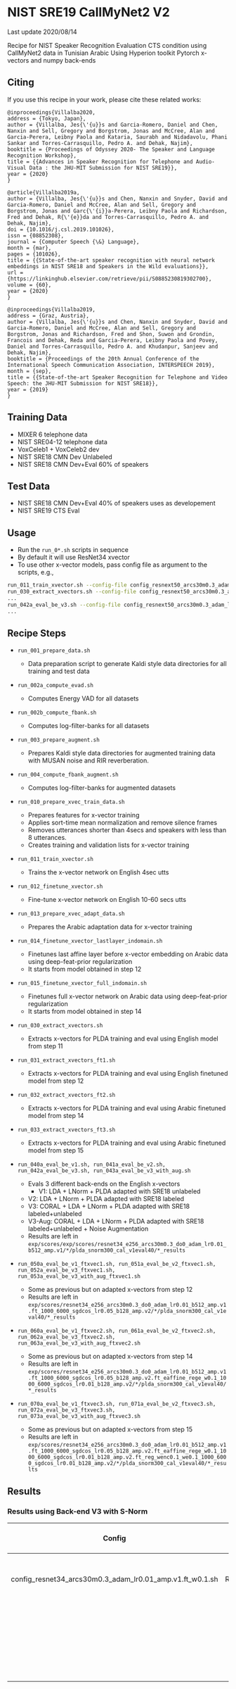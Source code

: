 # NIST SRE19 CallMyNet2 V2

Last update 2020/08/14

Recipe for NIST Speaker Recognition Evaluation CTS condition
using CallMyNet2 data in Tunisian Arabic
Using Hyperion toolkit Pytorch x-vectors and numpy back-ends

## Citing

   If you use this recipe in your work, please cite these related works:

```
@inproceedings{Villalba2020,
address = {Tokyo, Japan},
author = {Villalba, Jes{\'{u}}s and Garcia-Romero, Daniel and Chen, Nanxin and Sell, Gregory and Borgstrom, Jonas and McCree, Alan and Garcia-Perera, Leibny Paola and Kataria, Saurabh and Nidadavolu, Phani Sankar and Torres-Carrasquillo, Pedro A. and Dehak, Najim},
booktitle = {Proceedings of Odyssey 2020- The Speaker and Language Recognition Workshop},
title = {{Advances in Speaker Recognition for Telephone and Audio-Visual Data : the JHU-MIT Submission for NIST SRE19}},
year = {2020}
}

@article{Villalba2019a,
author = {Villalba, Jes{\'{u}}s and Chen, Nanxin and Snyder, David and Garcia-Romero, Daniel and McCree, Alan and Sell, Gregory and Borgstrom, Jonas and Garc{\'{i}}a-Perera, Leibny Paola and Richardson, Fred and Dehak, R{\'{e}}da and Torres-Carrasquillo, Pedro A. and Dehak, Najim},
doi = {10.1016/j.csl.2019.101026},
issn = {08852308},
journal = {Computer Speech {\&} Language},
month = {mar},
pages = {101026},
title = {{State-of-the-art speaker recognition with neural network embeddings in NIST SRE18 and Speakers in the Wild evaluations}},
url = {https://linkinghub.elsevier.com/retrieve/pii/S0885230819302700},
volume = {60},
year = {2020}
}

@inproceedings{Villalba2019,
address = {Graz, Austria},
author = {Villalba, Jes{\'{u}}s and Chen, Nanxin and Snyder, David and Garcia-Romero, Daniel and McCree, Alan and Sell, Gregory and Borgstrom, Jonas and Richardson, Fred and Shon, Suwon and Grondin, Francois and Dehak, Reda and Garcia-Perera, Leibny Paola and Povey, Daniel and Torres-Carrasquillo, Pedro A. and Khudanpur, Sanjeev and Dehak, Najim},
booktitle = {Proceedings of the 20th Annual Conference of the International Speech Communication Association, INTERSPEECH 2019},
month = {sep},
title = {{State-of-the-art Speaker Recognition for Telephone and Video Speech: the JHU-MIT Submission for NIST SRE18}},
year = {2019}
}

```

## Training Data

   - MIXER 6 telephone data
   - NIST SRE04-12 telephone data
   - VoxCeleb1 + VoxCeleb2 dev
   - NIST SRE18 CMN Dev Unlabeled
   - NIST SRE18 CMN Dev+Eval 60% of speakers

## Test Data

   - NIST SRE18 CMN Dev+Eval 40% of speakers uses as developement
   - NIST SRE19 CTS Eval

## Usage

   - Run the `run_0*.sh` scripts in sequence
   - By default it will use ResNet34 xvector
   - To use other x-vector models, pass config file as argument to the scripts, e.g.,
```bash
run_011_train_xvector.sh --config-file config_resnext50_arcs30m0.3_adam_lr0.01_amp.v1.ft_w0.01.sh
run_030_extract_xvectors.sh --config-file config_resnext50_arcs30m0.3_adam_lr0.01_amp.v1.ft_w0.01.sh
...
run_042a_eval_be_v3.sh --config-file config_resnext50_arcs30m0.3_adam_lr0.01_amp.v1.ft_w0.01.sh
...
```

## Recipe Steps

   - `run_001_prepare_data.sh`
      - Data preparation script to generate Kaldi style data directories for 
        all training and test data

   - `run_002a_compute_evad.sh`
      - Computes Energy VAD for all datasets

   - `run_002b_compute_fbank.sh`
      - Computes log-filter-banks for all datasets

   - `run_003_prepare_augment.sh`
      - Prepares Kaldi style data directories for augmented training data with MUSAN noise and RIR reverberation.

   - `run_004_compute_fbank_augment.sh`
      - Computes log-filter-banks for augmented datasets

   - `run_010_prepare_xvec_train_data.sh`
      - Prepares features for x-vector training
      - Applies sort-time mean normalization and remove silence frames
      - Removes utterances shorter than 4secs and speakers with less than 8 utterances.
      - Creates training and validation lists for x-vector training

   - `run_011_train_xvector.sh`
      - Trains the x-vector network on English 4sec utts

   - `run_012_finetune_xvector.sh`
      - Fine-tune x-vector network on English 10-60 secs utts

   - `run_013_prepare_xvec_adapt_data.sh`
      - Prepares the Arabic adaptation data for x-vector training

   - `run_014_finetune_xvector_lastlayer_indomain.sh`
      - Finetunes last affine layer before x-vector embedding
        on Arabic data using deep-feat-prior regularization
      - It starts from model obtained in step 12

   - `run_015_finetune_xvector_full_indomain.sh`
      - Finetunes full x-vector network
        on Arabic data using deep-feat-prior regularization
      - It starts from model obtained in step 14

   - `run_030_extract_xvectors.sh`
      - Extracts x-vectors for PLDA training and eval using English model from step 11

   - `run_031_extract_xvectors_ft1.sh`
      - Extracts x-vectors for PLDA training and eval using English finetuned model from step 12

   - `run_032_extract_xvectors_ft2.sh`
      - Extracts x-vectors for PLDA training and eval using Arabic finetuned model from step 14

   - `run_033_extract_xvectors_ft3.sh`
      - Extracts x-vectors for PLDA training and eval using Arabic finetuned model from step 15

   - `run_040a_eval_be_v1.sh, run_041a_eval_be_v2.sh,  run_042a_eval_be_v3.sh, run_043a_eval_be_v3_with_aug.sh`
      - Evals 3 different back-ends on the English x-vectors
           - V1: LDA + LNorm + PLDA adapted with SRE18 unlabeled
	   - V2: LDA + LNorm + PLDA adapted with SRE18 labeled
	   - V3: CORAL + LDA + LNorm + PLDA adapted with SRE18 labeled+unlabeled
	   - V3-Aug: CORAL + LDA + LNorm + PLDA adapted with SRE18 labeled+unlabeled + Noise Augmentation
      - Results are left in `exp/scores/exp/scores/resnet34_e256_arcs30m0.3_do0_adam_lr0.01_b512_amp.v1/*/plda_snorm300_cal_v1eval40/*_results`

   - `run_050a_eval_be_v1_ftxvec1.sh, run_051a_eval_be_v2_ftxvec1.sh,  run_052a_eval_be_v3_ftxvec1.sh, run_053a_eval_be_v3_with_aug_ftxvec1.sh`
      - Some as previous but on adapted x-vectors from step 12
      - Results are left in `exp/scores/resnet34_e256_arcs30m0.3_do0_adam_lr0.01_b512_amp.v1.ft_1000_6000_sgdcos_lr0.05_b128_amp.v2/*/plda_snorm300_cal_v1eval40/*_results`

   - `run_060a_eval_be_v1_ftxvec2.sh, run_061a_eval_be_v2_ftxvec2.sh,  run_062a_eval_be_v3_ftxvec2.sh, run_063a_eval_be_v3_with_aug_ftxvec2.sh`
      - Some as previous but on adapted x-vectors from step 14
      - Results are left in `exp/scores/resnet34_e256_arcs30m0.3_do0_adam_lr0.01_b512_amp.v1.ft_1000_6000_sgdcos_lr0.05_b128_amp.v2.ft_eaffine_rege_w0.1_1000_6000_sgdcos_lr0.01_b128_amp.v2/*/plda_snorm300_cal_v1eval40/*_results`

   - `run_070a_eval_be_v1_ftxvec3.sh, run_071a_eval_be_v2_ftxvec3.sh,  run_072a_eval_be_v3_ftxvec3.sh, run_073a_eval_be_v3_with_aug_ftxvec3.sh`
      - Some as previous but on adapted x-vectors from step 15
      - Results are left in `exp/scores/resnet34_e256_arcs30m0.3_do0_adam_lr0.01_b512_amp.v1.ft_1000_6000_sgdcos_lr0.05_b128_amp.v2.ft_eaffine_rege_w0.1_1000_6000_sgdcos_lr0.01_b128_amp.v2.ft_reg_wenc0.1_we0.1_1000_6000_sgdcos_lr0.01_b128_amp.v2/*/plda_snorm300_cal_v1eval40/*_results`


## Results

### Results using Back-end V3 with S-Norm

| Config | Model Type | Model Details | Fine-tuning | Back-end | SRE18 Eval 40% | | | SRE19 Progress | | | SRE19 Eval  | | |
| ------ | ---------- | ------------- | ------- | -------- | :------------: | :-: | :-: | :------------: | :-: | :-: | :------------: | :-: | :-: |
| |  |  |  | | EER(%) | MinDCF | ActDCF |  EER(%) | MinDCF | ActDCF |  EER(%) | MinDCF | ActDCF |
| config_resnet34_arcs30m0.3_adam_lr0.01_amp.v1.ft_w0.1.sh | ResNet34 | ArcFace s=30 / m=0.3 | N | V3(S-Norm) | 3.76 | 0.306 | 0.313 | 3.78 | 0.291 | 0.296 | 3.78 | 0.346 | 0.348 |
| | | | 1 | V3 (S-Norm) | 3.31 | 0.281 | 0.287 | 3.34 | 0.251 | 0.259 | 3.41 | 0.303 | 0.304 | 
| | | | 2 | V3 (S-Norm) | 3.18 | 0.282 | 0.290 | 3.18 | 0.241 | 0.256 | 3.32 | 0.299 | 0.300 |
| | | | 3 | V3 (S-Norm) | 2.92 | 0.240 | 0.253 | 2.88 | 0.225 | 0.232 | 2.92 | 0.264 | 0.267 |
